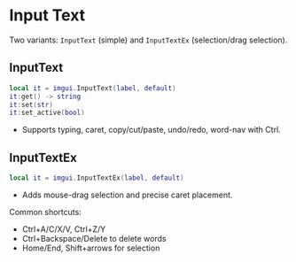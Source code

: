 # Input Text

Two variants: `InputText` (simple) and `InputTextEx` (selection/drag selection).

## InputText
```lua
local it = imgui.InputText(label, default)
it:get() -> string
it:set(str)
it:set_active(bool)
```
- Supports typing, caret, copy/cut/paste, undo/redo, word-nav with Ctrl.

## InputTextEx
```lua
local it = imgui.InputTextEx(label, default)
```
- Adds mouse-drag selection and precise caret placement.

Common shortcuts:
- Ctrl+A/C/X/V, Ctrl+Z/Y
- Ctrl+Backspace/Delete to delete words
- Home/End, Shift+arrows for selection 